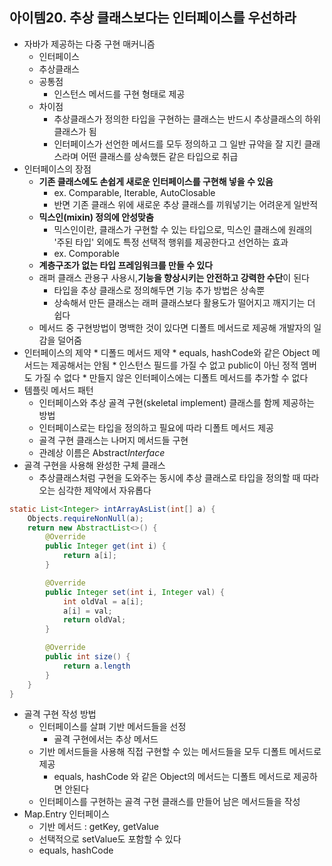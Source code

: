 ## 아이템20. 추상 클래스보다는 인터페이스를 우선하라
* 자바가 제공하는 다중 구현 매커니즘
	* 인터페이스
	* 추상클래스
	* 공통점
		* 인스턴스 메서드를 구현 형태로 제공
	* 차이점
		* 추상클래스가 정의한 타입을 구현하는 클래스는 반드시 추상클래스의 하위 클래스가 됨
		* 인터페이스가 선언한 메서드를 모두 정의하고 그 일반 규약을 잘 지킨 클래스라며 어떤 클래스를 상속했든 같은 타입으로 취급
* 인터페이스의 장점
	* **기존 클래스에도 손쉽게 새로운 인터페이스를 구현해 넣을 수 있음**
		* ex. Comparable, Iterable, AutoClosable
		* 반면 기존 클래스 위에 새로운 추상 클래스를 끼워넣기는 어려운게 일반적
	* **믹스인(mixin) 정의에 안성맞춤**
		* 믹스인이란, 클래스가 구현할 수 있는 타입으로, 믹스인 클래스에 원래의 '주된 타입' 외에도 특정 선택적 행위를 제공한다고 선언하는 효과
		* ex. Comporable
	* **계층구조가 없는 타입 프레임워크를 만들 수 있다**
	* 래퍼 클래스 관용구 사용시,**기능을 향상시키는 안전하고 강력한 수단**이 된다
		* 타입을 추상 클래스로 정의해두면 기능 추가 방법은 상속뿐
		* 상속해서 만든 클래스는 래퍼 클래스보다 활용도가 떨어지고 깨지기는 더 쉽다
	* 메서드 중 구현방법이 명백한 것이 있다면 디폴트 메서드로 제공해 개발자의 일감을 덜어줌
* 인터페이스의 제약
		* 디폴드 메서드 제약
			* equals, hashCode와 같은 Object 메서드는 제공해서는 안됨
		* 인스턴스 필드를 가질 수 없고 public이 아닌 정적 멤버도 가질 수 없다
		* 만들지 않은 인터페이스에는 디폴트 메서드를 추가할 수 없다
* 템플릿 메서드 패턴
	* 인터페이스와 추상 골격 구현(skeletal implement) 클래스를 함께 제공하는 방법
	* 인터페이스로는 타입을 정의하고 필요에 따라 디폴트 메서드 제공
	* 골격 구현 클래스는 나머지 메서드들 구현
	* 관례상 이름은 Abstract*Interface*
* 골격 구현을 사용해 완성한 구체 클래스
	* 추상클래스처럼 구현을 도와주는 동시에 추상 클래스로 타입을 정의할 때 따라오는 심각한 제약에서 자유롭다
```java
static List<Integer> intArrayAsList(int[] a) {
	Objects.requireNonNull(a);
	return new AbstractList<>() {
		@Override
		public Integer get(int i) {
			return a[i];
		}

		@Override
		public Integer set(int i, Integer val) {
			int oldVal = a[i];
			a[i] = val;
			return oldVal;
		}

		@Override
		public int size() {
			return a.length
		}
	}
}
```
* 골격 구현 작성 방법
	* 인터페이스를 살펴 기반 메서드들을 선정
		* 골격 구현에서는 추상 메서드
	* 기반 메서드들을 사용해 직접 구현할 수 있는 메서드들을 모두 디폴트 메서드로 제공
		* equals, hashCode 와 같은 Object의 메서드는 디폴트 메서드로 제공하면 안된다
	* 인터페이스를 구현하는 골격 구현 클래스를 만들어 남은 메서드들을 작성
* Map.Entry 인터페이스
	* 기반 메서드 : getKey, getValue
	* 선택적으로 setValue도 포함할 수 있다
	* equals, hashCode
<!--stackedit_data:
eyJoaXN0b3J5IjpbLTk4NDMzMjc3LDEwNDg2ODczNjddfQ==
-->